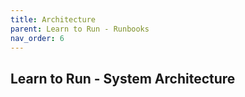 ```yaml
---
title: Architecture
parent: Learn to Run - Runbooks
nav_order: 6
---
```


## Learn to Run - System Architecture
